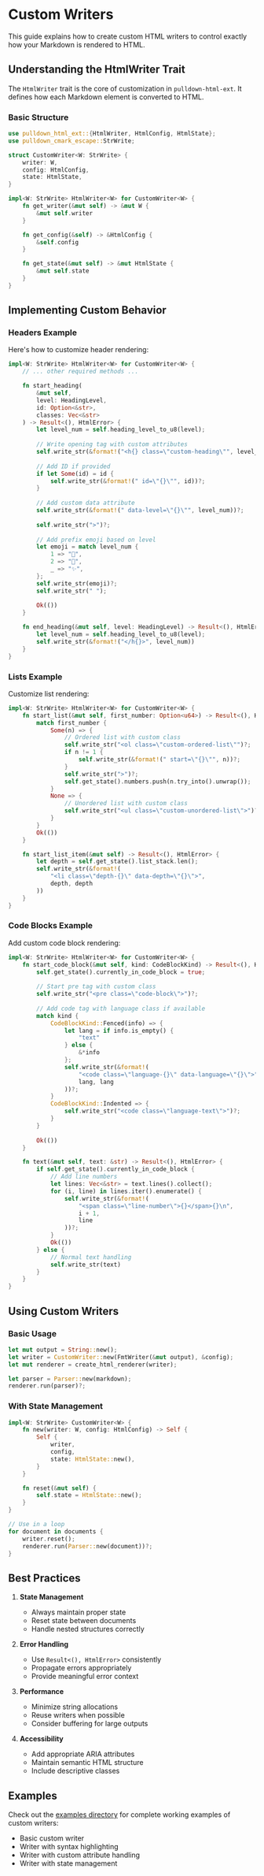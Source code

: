 # Custom Writers

This guide explains how to create custom HTML writers to control exactly how your Markdown is rendered to HTML.

## Understanding the HtmlWriter Trait

The `HtmlWriter` trait is the core of customization in `pulldown-html-ext`. It defines how each Markdown element is converted to HTML.

### Basic Structure

```rust
use pulldown_html_ext::{HtmlWriter, HtmlConfig, HtmlState};
use pulldown_cmark_escape::StrWrite;

struct CustomWriter<W: StrWrite> {
    writer: W,
    config: HtmlConfig,
    state: HtmlState,
}

impl<W: StrWrite> HtmlWriter<W> for CustomWriter<W> {
    fn get_writer(&mut self) -> &mut W {
        &mut self.writer
    }

    fn get_config(&self) -> &HtmlConfig {
        &self.config
    }

    fn get_state(&mut self) -> &mut HtmlState {
        &mut self.state
    }
}
```

## Implementing Custom Behavior

### Headers Example

Here's how to customize header rendering:

```rust
impl<W: StrWrite> HtmlWriter<W> for CustomWriter<W> {
    // ... other required methods ...

    fn start_heading(
        &mut self,
        level: HeadingLevel,
        id: Option<&str>,
        classes: Vec<&str>
    ) -> Result<(), HtmlError> {
        let level_num = self.heading_level_to_u8(level);
        
        // Write opening tag with custom attributes
        self.write_str(&format!("<h{} class=\"custom-heading\"", level_num))?;
        
        // Add ID if provided
        if let Some(id) = id {
            self.write_str(&format!(" id=\"{}\"", id))?;
        }
        
        // Add custom data attribute
        self.write_str(&format!(" data-level=\"{}\"", level_num))?;
        
        self.write_str(">")?;
        
        // Add prefix emoji based on level
        let emoji = match level_num {
            1 => "🎯",
            2 => "💫",
            _ => "✨",
        };
        self.write_str(emoji)?;
        self.write_str(" ");
        
        Ok(())
    }

    fn end_heading(&mut self, level: HeadingLevel) -> Result<(), HtmlError> {
        let level_num = self.heading_level_to_u8(level);
        self.write_str(&format!("</h{}>", level_num))
    }
}
```

### Lists Example

Customize list rendering:

```rust
impl<W: StrWrite> HtmlWriter<W> for CustomWriter<W> {
    fn start_list(&mut self, first_number: Option<u64>) -> Result<(), HtmlError> {
        match first_number {
            Some(n) => {
                // Ordered list with custom class
                self.write_str("<ol class=\"custom-ordered-list\"")?;
                if n != 1 {
                    self.write_str(&format!(" start=\"{}\"", n))?;
                }
                self.write_str(">")?;
                self.get_state().numbers.push(n.try_into().unwrap());
            }
            None => {
                // Unordered list with custom class
                self.write_str("<ul class=\"custom-unordered-list\">")?;
            }
        }
        Ok(())
    }

    fn start_list_item(&mut self) -> Result<(), HtmlError> {
        let depth = self.get_state().list_stack.len();
        self.write_str(&format!(
            "<li class=\"depth-{}\" data-depth=\"{}\">",
            depth, depth
        ))
    }
}
```

### Code Blocks Example

Add custom code block rendering:

```rust
impl<W: StrWrite> HtmlWriter<W> for CustomWriter<W> {
    fn start_code_block(&mut self, kind: CodeBlockKind) -> Result<(), HtmlError> {
        self.get_state().currently_in_code_block = true;
        
        // Start pre tag with custom class
        self.write_str("<pre class=\"code-block\">")?;
        
        // Add code tag with language class if available
        match kind {
            CodeBlockKind::Fenced(info) => {
                let lang = if info.is_empty() {
                    "text"
                } else {
                    &*info
                };
                self.write_str(&format!(
                    "<code class=\"language-{}\" data-language=\"{}\">",
                    lang, lang
                ))?;
            }
            CodeBlockKind::Indented => {
                self.write_str("<code class=\"language-text\">")?;
            }
        }
        
        Ok(())
    }

    fn text(&mut self, text: &str) -> Result<(), HtmlError> {
        if self.get_state().currently_in_code_block {
            // Add line numbers
            let lines: Vec<&str> = text.lines().collect();
            for (i, line) in lines.iter().enumerate() {
                self.write_str(&format!(
                    "<span class=\"line-number\">{}</span>{}\n",
                    i + 1,
                    line
                ))?;
            }
            Ok(())
        } else {
            // Normal text handling
            self.write_str(text)
        }
    }
}
```

## Using Custom Writers

### Basic Usage

```rust
let mut output = String::new();
let writer = CustomWriter::new(FmtWriter(&mut output), &config);
let mut renderer = create_html_renderer(writer);

let parser = Parser::new(markdown);
renderer.run(parser)?;
```

### With State Management

```rust
impl<W: StrWrite> CustomWriter<W> {
    fn new(writer: W, config: HtmlConfig) -> Self {
        Self {
            writer,
            config,
            state: HtmlState::new(),
        }
    }

    fn reset(&mut self) {
        self.state = HtmlState::new();
    }
}

// Use in a loop
for document in documents {
    writer.reset();
    renderer.run(Parser::new(document))?;
}
```

## Best Practices

1. **State Management**
   - Always maintain proper state
   - Reset state between documents
   - Handle nested structures correctly

2. **Error Handling**
   - Use `Result<(), HtmlError>` consistently
   - Propagate errors appropriately
   - Provide meaningful error context

3. **Performance**
   - Minimize string allocations
   - Reuse writers when possible
   - Consider buffering for large outputs

4. **Accessibility**
   - Add appropriate ARIA attributes
   - Maintain semantic HTML structure
   - Include descriptive classes

## Examples

Check out the [examples directory](../examples/) for complete working examples of custom writers:
- Basic custom writer
- Writer with syntax highlighting
- Writer with custom attribute handling
- Writer with state management
